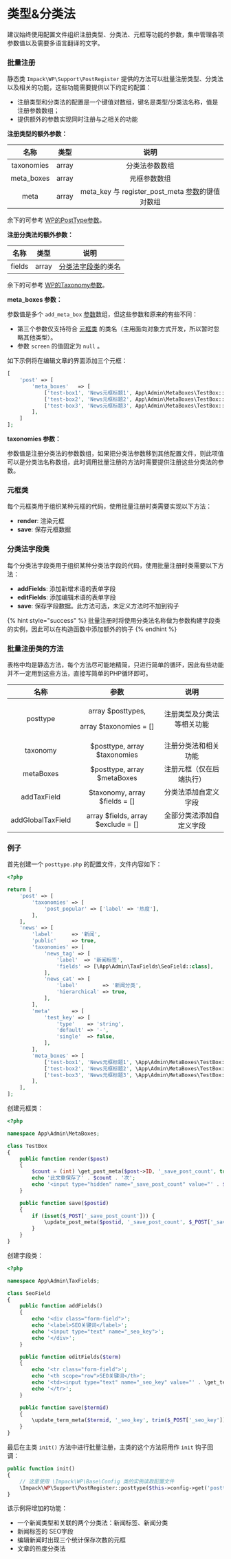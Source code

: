 # 类型&分类法

建议始终使用配置文件组织注册类型、分类法、元框等功能的参数，集中管理各项参数值以及需要多语言翻译的文字。

### 批量注册

静态类 `Impack\WP\Support\PostRegister` 提供的方法可以批量注册类型、分类法以及相关的功能，这些功能需要提供以下约定的配置：

* 注册类型和分类法的配置是一个键值对数组，键名是类型/分类法名称，值是注册参数数组；
* 提供额外的参数实现同时注册与之相关的功能

**注册类型的额外参数：**

|      名称     |   类型  |                                      说明                                      |
| :---------: | :---: | :--------------------------------------------------------------------------: |
|  taxonomies | array |                                    分类法参数数组                                   |
| meta\_boxes | array |                                    元框参数数组                                    |
|     meta    | array | meta\_key 与 register\_post\_meta [参数](../can-kao/meta-can-shu.md#meta)的键值对数组 |

余下的可参考 [WP的PostType参数](../can-kao/zhu-ce-de-can-shu.md#zhu-ce-can-shu)。

**注册分类法的额外参数：**

|   名称   |   类型  |                              说明                              |
| :----: | :---: | :----------------------------------------------------------: |
| fields | array | [分类法字段类](lei-xing-fen-lei-fa-1.md#fen-lei-fa-zi-duan-lei)的类名 |

余下的可参考 [WP的Taxonomy参数](../can-kao/taxonomy-can-shu.md#zhu-ce-can-shu)。

**meta\_boxes 参数：**

参数值是多个 `add_meta_box` [参数](../can-kao/meta-can-shu.md#metabox)数组，但这些参数和原来的有些不同：

* 第三个参数仅支持符合 [元框类](broken-reference) 的类名（主用面向对象方式开发，所以暂时忽略其他类型）。
* 参数 `screen` 的值固定为 `null` 。

如下示例将在编辑文章的界面添加三个元框：

```php
[
    'post' => [
        'meta_boxes'   => [
            ['test-box1', 'News元框标题1', App\Admin\MetaBoxes\TestBox::class, null, 'side'],
            ['test-box2', 'News元框标题2', App\Admin\MetaBoxes\TestBox::class, null, 'side'],
            ['test-box3', 'News元框标题3', App\Admin\MetaBoxes\TestBox::class, null, 'side'],
        ],
    ]
];
```

**taxonomies 参数：**

参数值是注册分类法的参数数组，如果把分类法参数移到其他配置文件，则此项值可以是分类法名称数组，此时调用批量注册的方法时需要提供注册这些分类法的参数。

### 元框类

每个元框类用于组织某种元框的代码，使用批量注册时类需要实现以下方法：

* **render**: 渲染元框
* **save**: 保存元框数据

### 分类法字段类

每个分类法字段类用于组织某种分类法字段的代码，使用批量注册时类需要以下方法：

* **addFields**: 添加新增术语的表单字段
* **editFields**: 添加编辑术语的表单字段
* **save**: 保存字段数据。此方法可选，未定义方法时不加到钩子

{% hint style="success" %}
批量注册时将使用分类法名称做为参数构建字段类的实例，因此可以在构造函数中添加额外的钩子
{% endhint %}

### 批量注册类的方法

表格中均是静态方法，每个方法尽可能地精简，只进行简单的循环，因此有些功能并不一定用到这些方法，直接写简单的PHP循环即可。

|         名称        |                           参数                           |       说明      |
| :---------------: | :----------------------------------------------------: | :-----------: |
|      posttype     | <p>array $posttypes, </p><p>array $taxonomies = []</p> | 注册类型及分类法等相关功能 |
|      taxonomy     |              $posttype, array $taxonomies              |   注册分类法和相关功能  |
|     metaBoxes     |               $posttype, array $metaBoxes              |  注册元框（仅在后端执行） |
|    addTaxField    |             $taxonomy, array $fields = \[]             |   分类法添加自定义字段  |
| addGlobalTaxField |           array $fields, array $exclude = \[]          |  全部分类法添加自定义字段 |

### 例子

首先创建一个 `posttype.php` 的配置文件，文件内容如下：

```php
<?php

return [
    'post' => [
        'taxonomies' => [
            'post_popular' => ['label' => '热度'],
        ],
    ],
    'news' => [
        'label'      => '新闻',
        'public'     => true,
        'taxonomies' => [
            'news_tag' => [
                'label'  => '新闻标签',
                'fields' => [\App\Admin\TaxFields\SeoField::class],
            ],
            'news_cat' => [
                'label'        => '新闻分类',
                'hierarchical' => true,
            ],
        ],
        'meta'       => [
            'test_key' => [
                'type'    => 'string',
                'default' => '-',
                'single'  => false,
            ],
        ],
        'meta_boxes' => [
            ['test-box1', 'News元框标题1', \App\Admin\MetaBoxes\TestBox::class, null, 'side'],
            ['test-box2', 'News元框标题2', \App\Admin\MetaBoxes\TestBox::class, null, 'side'],
            ['test-box3', 'News元框标题3', \App\Admin\MetaBoxes\TestBox::class, null, 'side'],
        ],
    ],
];
```

创建元框类：

```php
<?php

namespace App\Admin\MetaBoxes;

class TestBox
{
    public function render($post)
    {
        $count = (int) \get_post_meta($post->ID, '_save_post_count', true);
        echo '此文章保存了' . $count . '次';
        echo '<input type="hidden" name="_save_post_count" value="' . $count . '">';
    }

    public function save($postid)
    {
        if (isset($_POST['_save_post_count'])) {
            \update_post_meta($postid, '_save_post_count', $_POST['_save_post_count'] + 1);
        }
    }
}
```

创建字段类：

```php
<?php

namespace App\Admin\TaxFields;

class SeoField
{
    public function addFields()
    {
        echo '<div class="form-field">';
        echo '<label>SEO关键词</label>';
        echo '<input type="text" name="_seo_key">';
        echo '</div>';
    }

    public function editFields($term)
    {
        echo '<tr class="form-field">';
        echo '<th scope="row">SEO关键词</th>';
        echo '<td><input type="text" name="_seo_key" value="' . \get_term_meta($term->term_id, '_seo_key', true) . '"></td>';
        echo '</tr>';
    }

    public function save($termid)
    {
        \update_term_meta($termid, '_seo_key', trim($_POST['_seo_key']));
    }
}
```

最后在主类 `init()` 方法中进行批量注册，主类的这个方法将用作 `init` 钩子回调：

```php
public function init()
{
    // 这里使用 \Impack\WP\Base\Config 类的实例读取配置文件
    \Impack\WP\Support\PostRegister::posttype($this->config->get('posttype'));
}
```

该示例将增加的功能：

* 一个新闻类型和关联的两个分类法：新闻标签、新闻分类
* 新闻标签的 SEO字段
* 编辑新闻时出现三个统计保存次数的元框
* 文章的热度分类法
